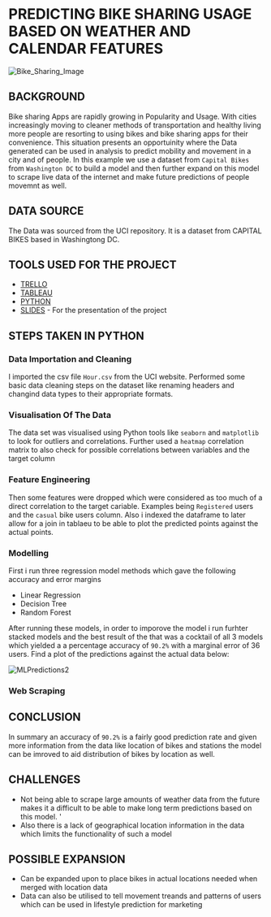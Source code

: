 # PREDICTING BIKE SHARING USAGE BASED ON WEATHER AND CALENDAR FEATURES
![Bike_Sharing_Image](https://user-images.githubusercontent.com/92721547/146390409-09accbf3-190e-4f95-b546-808daf4c0c49.jpg)


## BACKGROUND 
Bike sharing Apps are rapidly growing in Popularity and Usage. With cities increasingly moving to cleaner methods of transportation and healthy living more people are resorting to using bikes and bike sharing apps for their convenience. This situation presents an opportuinity where the Data generated can be used in analysis to predict mobility and movement in a city and of people. In this example we use a dataset from ```Capital Bikes``` from ```Washington DC``` to build a model and then further expand on this model to scrape live data of the internet and make future predictions of people movemnt as well. 
## DATA SOURCE 
The Data was sourced from the UCI repository. It is  a dataset from CAPITAL BIKES based in Washingtong DC. 
## TOOLS USED FOR THE PROJECT
- [TRELLO](https://trello.com/b/FzIITYV4/final-project) 
- [TABLEAU](https://public.tableau.com/app/profile/kofi.ampomah/viz/Final_Project_IronHack/PredictionVrsOriginal?publish=yes) 
- [PYTHON](https://github.com/KofiSika/IronHack/blob/main/Final_Project_IronHack/Python%20Code/Final_Project_Bikes_Movement.ipynb)
- [SLIDES](https://slides.com/kofiampomah/deck/edit) - For the presentation of the project 
## STEPS TAKEN IN PYTHON 
### Data Importation and Cleaning 
I imported the csv file ```Hour.csv``` from the UCI website. Performed some basic data cleaning steps on the dataset like renaming headers and changind data types to their appropriate formats. 
### Visualisation Of The Data
The data set was visualised using Python tools like ```seaborn``` and ```matplotlib``` to look for outliers and correlations. 
Further used a ```heatmap``` correlation matrix to also check for possible correlations between variables and the target column 
### Feature Engineering 
Then some features were dropped which were considered as too much of a direct correlation to the target cariable. Examples being ```Registered``` users and the ```casual``` bike users column. Also i indexed the dataframe to later allow for a join in tablaeu to be able to plot the predicted points against the actual points. 


### Modelling 
First i run three regression model methods which gave the following accuracy and error margins
- Linear Regression 
- Decision Tree 
- Random Forest  <br> 

After running these models, in order to imporove the model i run furhter stacked models and the best result of the that was a cocktail of all 3 models which yielded a a percentage accuracy of ```90.2%``` with a marginal error of 36 users. Find a plot of the predictions against the actual data below: 

![MLPredictions2](https://user-images.githubusercontent.com/92721547/146447483-c325329c-e53c-44db-a06f-485626c94d7c.png)


### Web Scraping

## CONCLUSION 
In summary an accuracy of ```90.2%``` is a fairly good prediction rate and given more information from the data like location of bikes and stations the model can be imroved to aid distribution of bikes by location as well. 

## CHALLENGES 
- Not being able to scrape large amounts of weather data from the future makes it a difficult to be able to make long term predictions based on this model. '
- Also there is a lack of geographical location information in the data which limits the functionality of such a model

## POSSIBLE EXPANSION 
- Can be expanded upon to place bikes in actual locations needed when merged with location data
- Data can also be utilised to tell movement treands and patterns of users which can be used in lifestyle prediction for marketing 



